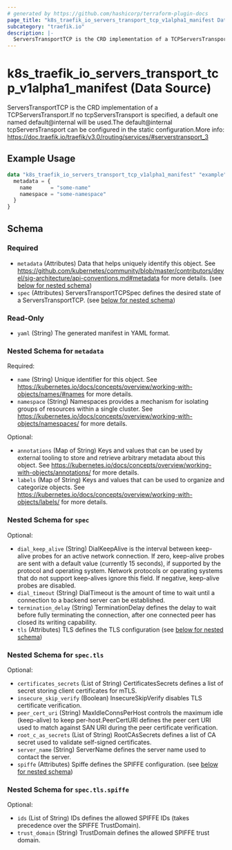 ```yaml
---
# generated by https://github.com/hashicorp/terraform-plugin-docs
page_title: "k8s_traefik_io_servers_transport_tcp_v1alpha1_manifest Data Source - terraform-provider-k8s"
subcategory: "traefik.io"
description: |-
  ServersTransportTCP is the CRD implementation of a TCPServersTransport.If no tcpServersTransport is specified, a default one named default@internal will be used.The default@internal tcpServersTransport can be configured in the static configuration.More info: https://doc.traefik.io/traefik/v3.0/routing/services/#serverstransport_3
---
```


# k8s_traefik_io_servers_transport_tcp_v1alpha1_manifest (Data Source)

ServersTransportTCP is the CRD implementation of a TCPServersTransport.If no tcpServersTransport is specified, a default one named default@internal will be used.The default@internal tcpServersTransport can be configured in the static configuration.More info: https://doc.traefik.io/traefik/v3.0/routing/services/#serverstransport_3

## Example Usage

```terraform
data "k8s_traefik_io_servers_transport_tcp_v1alpha1_manifest" "example" {
  metadata = {
    name      = "some-name"
    namespace = "some-namespace"
  }
}
```

<!-- schema generated by tfplugindocs -->
## Schema

### Required

- `metadata` (Attributes) Data that helps uniquely identify this object. See https://github.com/kubernetes/community/blob/master/contributors/devel/sig-architecture/api-conventions.md#metadata for more details. (see [below for nested schema](#nestedatt--metadata))
- `spec` (Attributes) ServersTransportTCPSpec defines the desired state of a ServersTransportTCP. (see [below for nested schema](#nestedatt--spec))

### Read-Only

- `yaml` (String) The generated manifest in YAML format.

<a id="nestedatt--metadata"></a>
### Nested Schema for `metadata`

Required:

- `name` (String) Unique identifier for this object. See https://kubernetes.io/docs/concepts/overview/working-with-objects/names/#names for more details.
- `namespace` (String) Namespaces provides a mechanism for isolating groups of resources within a single cluster. See https://kubernetes.io/docs/concepts/overview/working-with-objects/namespaces/ for more details.

Optional:

- `annotations` (Map of String) Keys and values that can be used by external tooling to store and retrieve arbitrary metadata about this object. See https://kubernetes.io/docs/concepts/overview/working-with-objects/annotations/ for more details.
- `labels` (Map of String) Keys and values that can be used to organize and categorize objects. See https://kubernetes.io/docs/concepts/overview/working-with-objects/labels/ for more details.


<a id="nestedatt--spec"></a>
### Nested Schema for `spec`

Optional:

- `dial_keep_alive` (String) DialKeepAlive is the interval between keep-alive probes for an active network connection. If zero, keep-alive probes are sent with a default value (currently 15 seconds), if supported by the protocol and operating system. Network protocols or operating systems that do not support keep-alives ignore this field. If negative, keep-alive probes are disabled.
- `dial_timeout` (String) DialTimeout is the amount of time to wait until a connection to a backend server can be established.
- `termination_delay` (String) TerminationDelay defines the delay to wait before fully terminating the connection, after one connected peer has closed its writing capability.
- `tls` (Attributes) TLS defines the TLS configuration (see [below for nested schema](#nestedatt--spec--tls))

<a id="nestedatt--spec--tls"></a>
### Nested Schema for `spec.tls`

Optional:

- `certificates_secrets` (List of String) CertificatesSecrets defines a list of secret storing client certificates for mTLS.
- `insecure_skip_verify` (Boolean) InsecureSkipVerify disables TLS certificate verification.
- `peer_cert_uri` (String) MaxIdleConnsPerHost controls the maximum idle (keep-alive) to keep per-host.PeerCertURI defines the peer cert URI used to match against SAN URI during the peer certificate verification.
- `root_c_as_secrets` (List of String) RootCAsSecrets defines a list of CA secret used to validate self-signed certificates.
- `server_name` (String) ServerName defines the server name used to contact the server.
- `spiffe` (Attributes) Spiffe defines the SPIFFE configuration. (see [below for nested schema](#nestedatt--spec--tls--spiffe))

<a id="nestedatt--spec--tls--spiffe"></a>
### Nested Schema for `spec.tls.spiffe`

Optional:

- `ids` (List of String) IDs defines the allowed SPIFFE IDs (takes precedence over the SPIFFE TrustDomain).
- `trust_domain` (String) TrustDomain defines the allowed SPIFFE trust domain.
